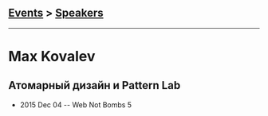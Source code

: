 ## [Events](../README.md) > [Speakers](../speakers.md)
---

# Max Kovalev

## Атомарный дизайн и Pattern Lab
- 2015 Dec 04 -- Web Not Bombs 5    
